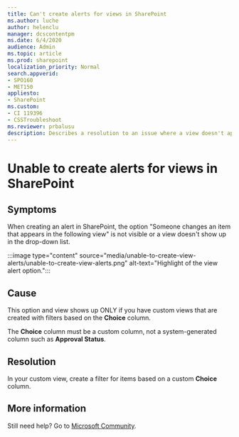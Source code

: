 ```yaml
---
title: Can't create alerts for views in SharePoint
ms.author: luche
author: helenclu
manager: dcscontentpm
ms.date: 6/4/2020
audience: Admin
ms.topic: article
ms.prod: sharepoint
localization_priority: Normal
search.appverid:
- SPO160
- MET150
appliesto:
- SharePoint
ms.custom: 
- CI 119396
- CSSTroubleshoot 
ms.reviewer: prbalusu
description: Describes a resolution to an issue where a view doesn't appear in the option "Someone changes an item that appears in the following view". 
---
```


# Unable to create alerts for views in SharePoint

## Symptoms

When creating an alert in SharePoint, the option "Someone changes an item that appears in the following view" is not visible or a view doesn't show up in the drop-down list.

:::image type="content" source="media/unable-to-create-view-alerts/unable-to-create-view-alerts.png" alt-text="Highlight of the view alert option.":::
 
## Cause

This option and view shows up ONLY if you have custom views that are created with filters based on the **Choice** column.

The **Choice** column must be a custom column, not a system-generated column such as **Approval Status**.

## Resolution

In your custom view, create a filter for items based on a custom **Choice** column.

## More information

Still need help? Go to [Microsoft Community](https://answers.microsoft.com/).